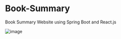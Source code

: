 # Book-Summary
Book Summary Website using Spring Boot and React.js

![image](https://user-images.githubusercontent.com/67964674/168043230-0b16b351-204e-4afd-b0e1-391a2f791709.png)
